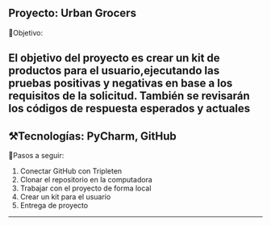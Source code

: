 Proyecto: Urban Grocers 
-------------------------------------------------------------------------------------------------------------------------------------------------------

🎯Objetivo:

El objetivo del proyecto es crear un kit 
de productos para el usuario,ejecutando
las pruebas positivas y negativas en base
a los requisitos de la solicitud.
También se revisarán los códigos de 
respuesta esperados y actuales
-------------------------------------------------------------------------------------------------------------------------------------------------------

⚒️Tecnologías: PyCharm, GitHub
-------------------------------------------------------------------------------------------------------------------------------------------------------

📍Pasos a seguir:
1. Conectar GitHub con Tripleten
2. Clonar el repositorio en la computadora
3. Trabajar con el proyecto de forma local
4. Crear un kit para el usuario
5. Entrega de proyecto
-------------------------------------------------------------------------------------------------------------------------------------------------------





